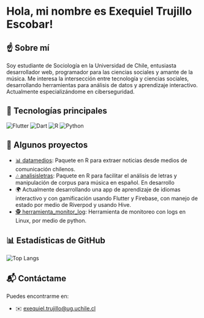 # Hola, mi nombre es Exequiel Trujillo Escobar!

## ☝️ Sobre mí
Soy estudiante de Sociología en la Universidad de Chile, entusiasta desarrollador web, programador para las ciencias sociales y amante de la música. Me interesa la intersección entre tecnología y ciencias sociales, desarrollando herramientas para análisis de datos y aprendizaje interactivo. Actualmente especializándome en ciberseguridad.

## 🚀 Tecnologías principales

![Flutter](https://img.shields.io/badge/Flutter-%2302569B.svg?style=flat&logo=Flutter&logoColor=white)
![Dart](https://img.shields.io/badge/Dart-%230175C2.svg?style=flat&logo=Dart&logoColor=white)
![R](https://img.shields.io/badge/R-%23276DC3.svg?style=flat&logo=R&logoColor=white)
![Python](https://img.shields.io/badge/Python-%233776AB.svg?style=flat&logo=Python&logoColor=white)

## 📌 Algunos proyectos

- [📊 datamedios](https://github.com/exetrujillo/datamedios): Paquete en R para extraer noticias desde medios de comunicación chilenos.
- [🎶 analisisletras](https://github.com/exetrujillo/analisisletras): Paquete en R para facilitar el análisis de letras y manipulación de corpus para música en español. En desarrollo
- 🌍 Actualmente desarrollando una app de aprendizaje de idiomas interactivo y con gamificación usando Flutter y Firebase, con manejo de estado por medio de Riverpod y usando Hive.
- [🕵️ herramienta_monitor_log](https://github.com/exetrujillo/herramienta_monitor_log): Herramienta de monitoreo con logs en Linux, por medio de python. 

## 📊 Estadísticas de GitHub

![Top Langs](https://camo.githubusercontent.com/e6c64b8fd272334e529529f322bcbeefa3510db1189688008794d398f7a8d9ba/68747470733a2f2f6769746875622d726561646d652d73746174732e76657263656c2e6170702f6170692f746f702d6c616e67732f3f757365726e616d653d6578657472756a696c6c6f266c61796f75743d636f6d70616374267468656d653d6461726b)

## 📬 Contáctame
Puedes encontrarme en:
- ✉️ exequiel.trujillo@ug.uchile.cl

<!---
exetrujillo/exetrujillo is a ✨ special ✨ repository because its `README.md` (this file) appears on your GitHub profile.
You can click the Preview link to take a look at your changes.
--->
